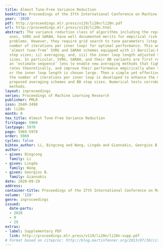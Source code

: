 ```yaml
---
title: Almost Tune-Free Variance Reduction
booktitle: Proceedings of the 37th International Conference on Machine Learning
year: '2020'
pdf: http://proceedings.mlr.press/v119/li20n/li20n.pdf
url: http://proceedings.mlr.press/v119/li20n.html
abstract: The variance reduction class of algorithms including the representative
  ones, SVRG and SARAH, have well documented merits for empirical risk minimization
  problems. However, they require grid search to tune parameters (step size and the
  number of iterations per inner loop) for optimal performance. This work introduces
  ‘almost tune-free’ SVRG and SARAH schemes equipped with i) Barzilai-Borwein (BB)
  step sizes; ii) averaging; and, iii) the inner loop length adjusted to the BB step
  sizes. In particular, SVRG, SARAH, and their BB variants are first reexamined through
  an ‘estimate sequence’ lens to enable new averaging methods that tighten their convergence
  rates theoretically, and improve their performance empirically when the step size
  or the inner loop length is chosen large. Then a simple yet effective means to adjust
  the number of iterations per inner loop is developed to enhance the merits of the
  proposed averaging schemes and BB step sizes. Numerical tests corroborate the proposed
  methods.
layout: inproceedings
series: Proceedings of Machine Learning Research
publisher: PMLR
issn: 2640-3498
id: li20n
month: 0
tex_title: Almost Tune-Free Variance Reduction
firstpage: 5969
lastpage: 5978
page: 5969-5978
order: 5969
cycles: false
bibtex_author: Li, Bingcong and Wang, Lingda and Giannakis, Georgios B.
author:
- given: Bingcong
  family: Li
- given: Lingda
  family: Wang
- given: Georgios B.
  family: Giannakis
date: 2020-09-29
address: 
container-title: Proceedings of the 37th International Conference on Machine Learning
volume: '119'
genre: inproceedings
issued:
  date-parts:
  - 2020
  - 9
  - 29
extras:
- label: Supplementary PDF
  link: http://proceedings.mlr.press/v119/li20n/li20n-supp.pdf
# Format based on citeproc: http://blog.martinfenner.org/2013/07/30/citeproc-yaml-for-bibliographies/
---
```

